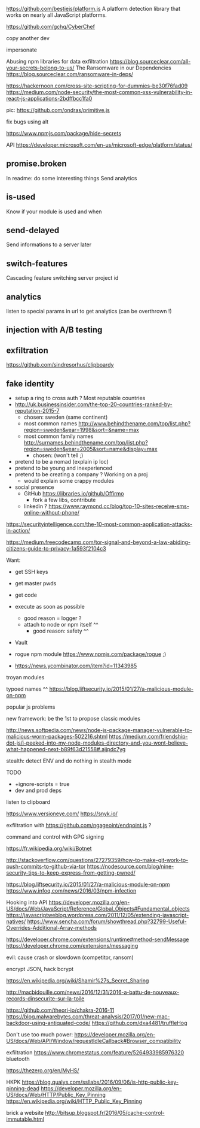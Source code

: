 
https://github.com/bestiejs/platform.js A platform detection library that works on nearly all JavaScript platforms.

https://github.com/gchq/CyberChef

copy another dev

impersonate

Abusing npm libraries for data exfiltration https://blog.sourceclear.com/all-your-secrets-belong-to-us/
The Ransomware in our Dependencies https://blog.sourceclear.com/ransomware-in-deps/

https://hackernoon.com/cross-site-scripting-for-dummies-be30f76fad09
https://medium.com/node-security/the-most-common-xss-vulnerability-in-react-js-applications-2bdffbcc1fa0

pic: https://github.com/ondras/primitive.js

fix bugs using alt

https://www.npmjs.com/package/hide-secrets

API https://developer.microsoft.com/en-us/microsoft-edge/platform/status/

## promise.broken
In readme: do some interesting things
Send analytics


## is-used
Know if your module is used and when


## send-delayed
Send informations to a server later


## switch-features
Cascading feature switching
server
project id

## analytics
listen to special params in url to get analytics (can be overthrown !)

## injection with A/B testing


## exfiltration
https://github.com/sindresorhus/clipboardy


## fake identity
* setup a ring to cross auth ?
Most reputable countries
* http://uk.businessinsider.com/the-top-20-countries-ranked-by-reputation-2015-7
  * chosen: sweden (same continent)
  * most common names http://www.behindthename.com/top/list.php?region=sweden&year=1998&sort=&name=max
  * most common family names http://surnames.behindthename.com/top/list.php?region=sweden&year=2005&sort=name&display=max
    * chosen: (won't tell ;)
* pretend to be a nomad (explain ip loc)
* pretend to be young and inexperienced
* pretend to be creating a company ? Working on a proj
  * would explain some crappy modules
* social presence
  * GitHub https://libraries.io/github/Offirmo
    * fork a few libs, contribute
  * linkedin ?
https://www.raymond.cc/blog/top-10-sites-receive-sms-online-without-phone/

https://securityintelligence.com/the-10-most-common-application-attacks-in-action/

https://medium.freecodecamp.com/tor-signal-and-beyond-a-law-abiding-citizens-guide-to-privacy-1a593f2104c3

Want:
* get SSH keys
* get master pwds
* get code
* execute as soon as possible
  * good reason = logger ?
  * attach to node or npm itself ^^
    * good reason: safety ^^
* Vault

* rogue npm module https://www.npmjs.com/package/rogue ;)
* https://news.ycombinator.com/item?id=11343985

troyan modules

typoed names ^^ https://blog.liftsecurity.io/2015/01/27/a-malicious-module-on-npm

popular js problems

new framework: be the 1st to propose classic modules

http://news.softpedia.com/news/node-js-package-manager-vulnerable-to-malicious-worm-packages-502216.shtml
https://medium.com/friendship-dot-js/i-peeked-into-my-node-modules-directory-and-you-wont-believe-what-happened-next-b89f63d21558#.ajjpdc7yg

stealth: detect ENV and do nothing in stealth mode


TODO
- +ignore-scripts = true
- dev and prod deps

listen to clipboard

https://www.versioneye.com/
https://snyk.io/

exfiltration with https://github.com/ngageoint/endpoint.js ?

command and control with GPG signing

https://fr.wikipedia.org/wiki/Botnet

http://stackoverflow.com/questions/27279359/how-to-make-git-work-to-push-commits-to-github-via-tor
https://nodesource.com/blog/nine-security-tips-to-keep-express-from-getting-pwned/

https://blog.liftsecurity.io/2015/01/27/a-malicious-module-on-npm
https://www.infoq.com/news/2016/03/npm-infection


Hooking into API
https://developer.mozilla.org/en-US/docs/Web/JavaScript/Reference/Global_Objects#Fundamental_objects
https://javascriptweblog.wordpress.com/2011/12/05/extending-javascript-natives/
https://www.sencha.com/forum/showthread.php?32799-Useful-Overrides-Additional-Array-methods

https://developer.chrome.com/extensions/runtime#method-sendMessage
https://developer.chrome.com/extensions/messaging

evil:
cause crash or slowdown (competitor, ransom)

encrypt JSON, hack bcrypt

https://en.wikipedia.org/wiki/Shamir%27s_Secret_Sharing

http://macbidouille.com/news/2016/12/31/2016-a-battu-de-nouveaux-records-dinsecurite-sur-la-toile

https://github.com/theori-io/chakra-2016-11
https://blog.malwarebytes.com/threat-analysis/2017/01/new-mac-backdoor-using-antiquated-code/
https://github.com/dxa4481/truffleHog

Don't use too much power: https://developer.mozilla.org/en-US/docs/Web/API/Window/requestIdleCallback#Browser_compatibility

exfiltration https://www.chromestatus.com/feature/5264933985976320 bluetooth

https://thezero.org/en/MyHS/

HKPK
https://blog.qualys.com/ssllabs/2016/09/06/is-http-public-key-pinning-dead
https://developer.mozilla.org/en-US/docs/Web/HTTP/Public_Key_Pinning
https://en.wikipedia.org/wiki/HTTP_Public_Key_Pinning

brick a website
http://bitsup.blogspot.fr/2016/05/cache-control-immutable.html
